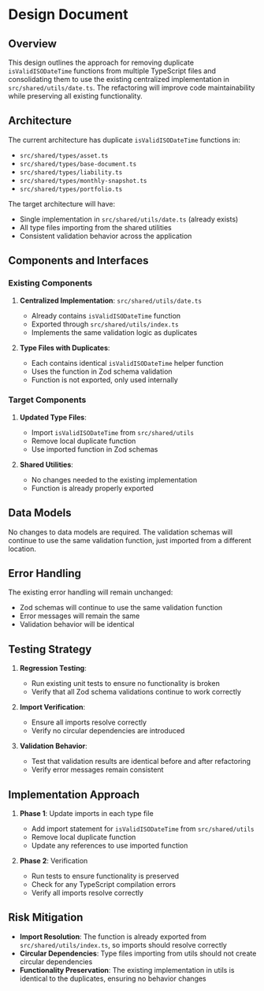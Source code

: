 # Design Document

## Overview

This design outlines the approach for removing duplicate `isValidISODateTime` functions from multiple TypeScript files and consolidating them to use the existing centralized implementation in `src/shared/utils/date.ts`. The refactoring will improve code maintainability while preserving all existing functionality.

## Architecture

The current architecture has duplicate `isValidISODateTime` functions in:

- `src/shared/types/asset.ts`
- `src/shared/types/base-document.ts`
- `src/shared/types/liability.ts`
- `src/shared/types/monthly-snapshot.ts`
- `src/shared/types/portfolio.ts`

The target architecture will have:

- Single implementation in `src/shared/utils/date.ts` (already exists)
- All type files importing from the shared utilities
- Consistent validation behavior across the application

## Components and Interfaces

### Existing Components

1. **Centralized Implementation**: `src/shared/utils/date.ts`
   - Already contains `isValidISODateTime` function
   - Exported through `src/shared/utils/index.ts`
   - Implements the same validation logic as duplicates

2. **Type Files with Duplicates**:
   - Each contains identical `isValidISODateTime` helper function
   - Uses the function in Zod schema validation
   - Function is not exported, only used internally

### Target Components

1. **Updated Type Files**:
   - Import `isValidISODateTime` from `src/shared/utils`
   - Remove local duplicate function
   - Use imported function in Zod schemas

2. **Shared Utilities**:
   - No changes needed to the existing implementation
   - Function is already properly exported

## Data Models

No changes to data models are required. The validation schemas will continue to use the same validation function, just imported from a different location.

## Error Handling

The existing error handling will remain unchanged:

- Zod schemas will continue to use the same validation function
- Error messages will remain the same
- Validation behavior will be identical

## Testing Strategy

1. **Regression Testing**:
   - Run existing unit tests to ensure no functionality is broken
   - Verify that all Zod schema validations continue to work correctly

2. **Import Verification**:
   - Ensure all imports resolve correctly
   - Verify no circular dependencies are introduced

3. **Validation Behavior**:
   - Test that validation results are identical before and after refactoring
   - Verify error messages remain consistent

## Implementation Approach

1. **Phase 1**: Update imports in each type file
   - Add import statement for `isValidISODateTime` from `src/shared/utils`
   - Remove local duplicate function
   - Update any references to use imported function

2. **Phase 2**: Verification
   - Run tests to ensure functionality is preserved
   - Check for any TypeScript compilation errors
   - Verify all imports resolve correctly

## Risk Mitigation

- **Import Resolution**: The function is already exported from `src/shared/utils/index.ts`, so imports should resolve correctly
- **Circular Dependencies**: Type files importing from utils should not create circular dependencies
- **Functionality Preservation**: The existing implementation in utils is identical to the duplicates, ensuring no behavior changes
